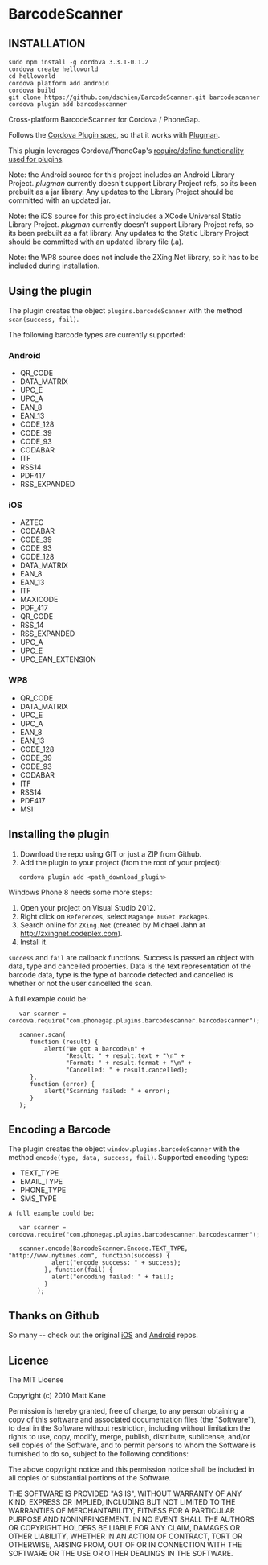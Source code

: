 BarcodeScanner
==============

## INSTALLATION
```
sudo npm install -g cordova 3.3.1-0.1.2
cordova create helloworld
cd helloworld
cordova platform add android
cordova build
git clone https://github.com/dschien/BarcodeScanner.git barcodescanner
cordova plugin add barcodescanner
```


Cross-platform BarcodeScanner for Cordova / PhoneGap.

Follows the [Cordova Plugin spec](https://github.com/apache/cordova-plugman/blob/master/plugin_spec.md), so that it works with [Plugman](https://github.com/apache/cordova-plugman).

This plugin leverages Cordova/PhoneGap's [require/define functionality used for plugins](http://simonmacdonald.blogspot.ca/2012/08/so-you-wanna-write-phonegap-200-android.html). 

Note: the Android source for this project includes an Android Library Project.
_plugman_ currently doesn't support Library Project refs, so its been
prebuilt as a jar library. Any updates to the Library Project should be
committed with an updated jar.

Note: the iOS source for this project includes a XCode Universal Static Library Project.
_plugman_ currently doesn't support Library Project refs, so its been
prebuilt as a fat library. Any updates to the Static Library Project should be
committed with an updated library file (.a).

Note: the WP8 source does not include the ZXing.Net library, so it has to
be included during installation.

## Using the plugin ##
The plugin creates the object `plugins.barcodeScanner` with the method `scan(success, fail)`. 

The following barcode types are currently supported:
### Android

* QR_CODE
* DATA_MATRIX
* UPC_E
* UPC_A
* EAN_8
* EAN_13
* CODE_128
* CODE_39
* CODE_93
* CODABAR
* ITF
* RSS14
* PDF417
* RSS_EXPANDED

### iOS

* AZTEC
* CODABAR
* CODE_39
* CODE_93
* CODE_128
* DATA_MATRIX
* EAN_8
* EAN_13
* ITF
* MAXICODE
* PDF_417
* QR_CODE
* RSS_14
* RSS_EXPANDED
* UPC_A
* UPC_E
* UPC_EAN_EXTENSION

### WP8

* QR_CODE
* DATA_MATRIX
* UPC_E
* UPC_A
* EAN_8
* EAN_13
* CODE_128
* CODE_39
* CODE_93
* CODABAR
* ITF
* RSS14
* PDF417
* MSI

## Installing the plugin ##

1. Download the repo using GIT or just a ZIP from Github.
2. Add the plugin to your project (from the root of your project):

```
   cordova plugin add <path_download_plugin>
```

Windows Phone 8 needs some more steps:

1. Open your project on Visual Studio 2012.
2. Right click on `References`, select `Magange NuGet Packages`.
3. Search online for `ZXing.Net` (created by Michael Jahn at http://zxingnet.codeplex.com).
4. Install it.

`success` and `fail` are callback functions. Success is passed an object with data, type and cancelled properties. Data is the text representation of the barcode data, type is the type of barcode detected and cancelled is whether or not the user cancelled the scan.

A full example could be:
```
   var scanner = cordova.require("com.phonegap.plugins.barcodescanner.barcodescanner");

   scanner.scan(
      function (result) {
          alert("We got a barcode\n" +
                "Result: " + result.text + "\n" +
                "Format: " + result.format + "\n" +
                "Cancelled: " + result.cancelled);
      }, 
      function (error) {
          alert("Scanning failed: " + error);
      }
   );
```

## Encoding a Barcode ##
The plugin creates the object `window.plugins.barcodeScanner` with the method `encode(type, data, success, fail)`. 
Supported encoding types:

* TEXT_TYPE
* EMAIL_TYPE
* PHONE_TYPE
* SMS_TYPE

```
A full example could be:

   var scanner = cordova.require("com.phonegap.plugins.barcodescanner.barcodescanner");

   scanner.encode(BarcodeScanner.Encode.TEXT_TYPE, "http://www.nytimes.com", function(success) {
  	        alert("encode success: " + success);
  	      }, function(fail) {
  	        alert("encoding failed: " + fail);
  	      }
  	    );
```

## Thanks on Github ##

So many -- check out the original [iOS](https://github.com/phonegap/phonegap-plugins/tree/master/iOS/BarcodeScanner) and [Android](https://github.com/phonegap/phonegap-plugins/tree/master/Android/BarcodeScanner) repos.


## Licence ##

The MIT License

Copyright (c) 2010 Matt Kane

Permission is hereby granted, free of charge, to any person obtaining a copy
of this software and associated documentation files (the "Software"), to deal
in the Software without restriction, including without limitation the rights
to use, copy, modify, merge, publish, distribute, sublicense, and/or sell
copies of the Software, and to permit persons to whom the Software is
furnished to do so, subject to the following conditions:

The above copyright notice and this permission notice shall be included in
all copies or substantial portions of the Software.

THE SOFTWARE IS PROVIDED "AS IS", WITHOUT WARRANTY OF ANY KIND, EXPRESS OR
IMPLIED, INCLUDING BUT NOT LIMITED TO THE WARRANTIES OF MERCHANTABILITY,
FITNESS FOR A PARTICULAR PURPOSE AND NONINFRINGEMENT. IN NO EVENT SHALL THE
AUTHORS OR COPYRIGHT HOLDERS BE LIABLE FOR ANY CLAIM, DAMAGES OR OTHER
LIABILITY, WHETHER IN AN ACTION OF CONTRACT, TORT OR OTHERWISE, ARISING FROM,
OUT OF OR IN CONNECTION WITH THE SOFTWARE OR THE USE OR OTHER DEALINGS IN
THE SOFTWARE.
